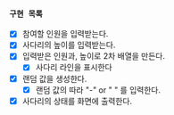 ### `구현 목록`
- [X] 참여할 인원을 입력받는다.
- [X] 사다리의 높이를 입력받는다.
- [X] 입력받은 인원과, 높이로 2차 배열을 만든다.
  - [X] 사다리 라인을 표시한다
- [X] 랜덤 값을 생성한다.
  - [X] 랜덤 값의 따라 "-" or " " 를 입력한다.
- [X] 사다리의 상태를 화면에 출력한다.